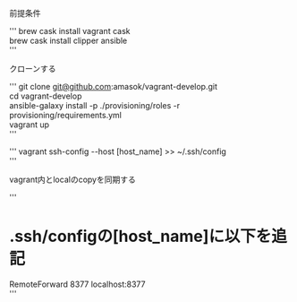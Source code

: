 前提条件

'''
brew cask install vagrant cask  
brew cask install clipper ansible  
'''

クローンする

'''
git clone git@github.com:amasok/vagrant-develop.git  
cd vagrant-develop  
ansible-galaxy install -p ./provisioning/roles -r provisioning/requirements.yml  
vagrant up  
'''

'''
vagrant ssh-config --host [host_name] >> ~/.ssh/config  
'''

vagrant内とlocalのcopyを同期する

'''
# .ssh/configの[host_name]に以下を追記  
RemoteForward 8377 localhost:8377  
'''


